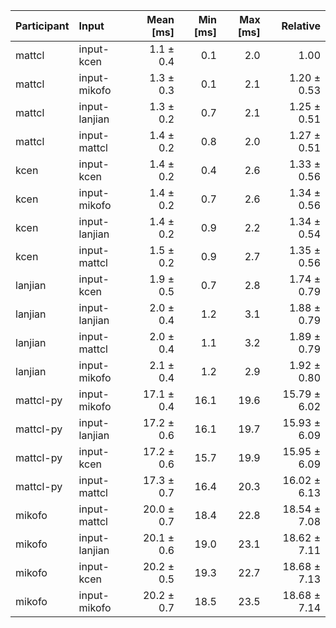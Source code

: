 | Participant | Input | Mean [ms] | Min [ms] | Max [ms] | Relative |
|:---|:---|---:|---:|---:|---:|
| mattcl | input-kcen | 1.1 ± 0.4 | 0.1 | 2.0 | 1.00 |
| mattcl | input-mikofo | 1.3 ± 0.3 | 0.1 | 2.1 | 1.20 ± 0.53 |
| mattcl | input-lanjian | 1.3 ± 0.2 | 0.7 | 2.1 | 1.25 ± 0.51 |
| mattcl | input-mattcl | 1.4 ± 0.2 | 0.8 | 2.0 | 1.27 ± 0.51 |
| kcen | input-kcen | 1.4 ± 0.2 | 0.4 | 2.6 | 1.33 ± 0.56 |
| kcen | input-mikofo | 1.4 ± 0.2 | 0.7 | 2.6 | 1.34 ± 0.56 |
| kcen | input-lanjian | 1.4 ± 0.2 | 0.9 | 2.2 | 1.34 ± 0.54 |
| kcen | input-mattcl | 1.5 ± 0.2 | 0.9 | 2.7 | 1.35 ± 0.56 |
| lanjian | input-kcen | 1.9 ± 0.5 | 0.7 | 2.8 | 1.74 ± 0.79 |
| lanjian | input-lanjian | 2.0 ± 0.4 | 1.2 | 3.1 | 1.88 ± 0.79 |
| lanjian | input-mattcl | 2.0 ± 0.4 | 1.1 | 3.2 | 1.89 ± 0.79 |
| lanjian | input-mikofo | 2.1 ± 0.4 | 1.2 | 2.9 | 1.92 ± 0.80 |
| mattcl-py | input-mikofo | 17.1 ± 0.4 | 16.1 | 19.6 | 15.79 ± 6.02 |
| mattcl-py | input-lanjian | 17.2 ± 0.6 | 16.1 | 19.7 | 15.93 ± 6.09 |
| mattcl-py | input-kcen | 17.2 ± 0.6 | 15.7 | 19.9 | 15.95 ± 6.09 |
| mattcl-py | input-mattcl | 17.3 ± 0.7 | 16.4 | 20.3 | 16.02 ± 6.13 |
| mikofo | input-mattcl | 20.0 ± 0.7 | 18.4 | 22.8 | 18.54 ± 7.08 |
| mikofo | input-lanjian | 20.1 ± 0.6 | 19.0 | 23.1 | 18.62 ± 7.11 |
| mikofo | input-kcen | 20.2 ± 0.5 | 19.3 | 22.7 | 18.68 ± 7.13 |
| mikofo | input-mikofo | 20.2 ± 0.7 | 18.5 | 23.5 | 18.68 ± 7.14 |

